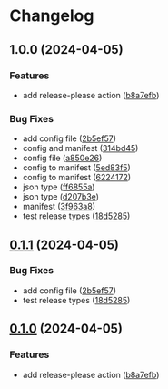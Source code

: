 # Changelog

## 1.0.0 (2024-04-05)


### Features

* add release-please action ([b8a7efb](https://github.com/kantorge/jaffle_shop/commit/b8a7efbd2e4ca4f25bc7112c120e85930c750956))


### Bug Fixes

* add config file ([2b5ef57](https://github.com/kantorge/jaffle_shop/commit/2b5ef573480c599b31d3fbed5f29142e491f40d9))
* config and manifest ([314bd45](https://github.com/kantorge/jaffle_shop/commit/314bd45c4c6e6db92b147f12e7f4cf4fb7f84b1e))
* config file ([a850e26](https://github.com/kantorge/jaffle_shop/commit/a850e262a7d56f6ccb6cba86f2292abb436eae7d))
* config to manifest ([5ed83f5](https://github.com/kantorge/jaffle_shop/commit/5ed83f5f3e777fc6910efdb4292f56b94f931905))
* config to manifest ([6224172](https://github.com/kantorge/jaffle_shop/commit/62241721f3a12bbc50f2bb48f627bcebe921e5cf))
* json type ([ff6855a](https://github.com/kantorge/jaffle_shop/commit/ff6855a026defca36f6a1d92962958e7f75fd47c))
* json type ([d207b3e](https://github.com/kantorge/jaffle_shop/commit/d207b3ec4457108bb5b991cab0e668d4bcdd921d))
* manifest ([3f963a8](https://github.com/kantorge/jaffle_shop/commit/3f963a899d63b2cd7e0b15ebbaa927b32d6b95d5))
* test release types ([18d5285](https://github.com/kantorge/jaffle_shop/commit/18d5285bd7393528a8199b129030b2afb972fc48))

## [0.1.1](https://github.com/kantorge/jaffle_shop/compare/v0.1.0...v0.1.1) (2024-04-05)


### Bug Fixes

* add config file ([2b5ef57](https://github.com/kantorge/jaffle_shop/commit/2b5ef573480c599b31d3fbed5f29142e491f40d9))
* test release types ([18d5285](https://github.com/kantorge/jaffle_shop/commit/18d5285bd7393528a8199b129030b2afb972fc48))

## [0.1.0](https://github.com/kantorge/jaffle_shop/compare/v0.0.1...v0.1.0) (2024-04-05)


### Features

* add release-please action ([b8a7efb](https://github.com/kantorge/jaffle_shop/commit/b8a7efbd2e4ca4f25bc7112c120e85930c750956))
